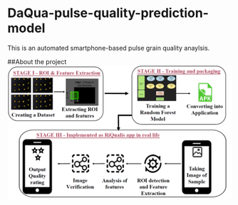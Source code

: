 # DaQua-pulse-quality-prediction-model

This is an automated smartphone-based pulse grain quality anaylsis.

##About the project
![alt text](https://github.com/Subhanshu20101/DaQua-pulse-quality-prediction-model/blob/main/Images/architecture.png)
